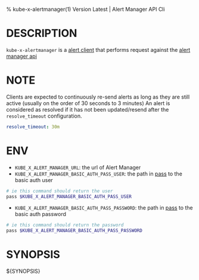% kube-x-alertmanager(1) Version Latest | Alert Manager API Cli
# DESCRIPTION


`kube-x-alertmanager` is a [alert client](https://prometheus.io/docs/alerting/latest/clients/)
that performs request against the [alert manager api](https://petstore.swagger.io/?url=https://raw.githubusercontent.com/prometheus/alertmanager/main/api/v2/openapi.yaml)

# NOTE
Clients are expected to continuously re-send alerts as long as they are still active (usually on the order of 30 seconds to 3 minutes)
An alert is considered as resolved if it has not been updated/resend after the `resolve_timeout` configuration.
```yaml
resolve_timeout: 30m
```

# ENV

* `KUBE_X_ALERT_MANAGER_URL`: the url of Alert Manager
* `KUBE_X_ALERT_MANAGER_BASIC_AUTH_PASS_USER`: the path in [pass](https://www.passwordstore.org/) to the basic auth user
```bash
# ie this command should return the user
pass $KUBE_X_ALERT_MANAGER_BASIC_AUTH_PASS_USER
```
* `KUBE_X_ALERT_MANAGER_BASIC_AUTH_PASS_PASSWORD`: the path in [pass](https://www.passwordstore.org/) to the basic auth password
```bash
# ie this command should return the password
pass $KUBE_X_ALERT_MANAGER_BASIC_AUTH_PASS_PASSWORD
```

# SYNOPSIS

${SYNOPSIS}

